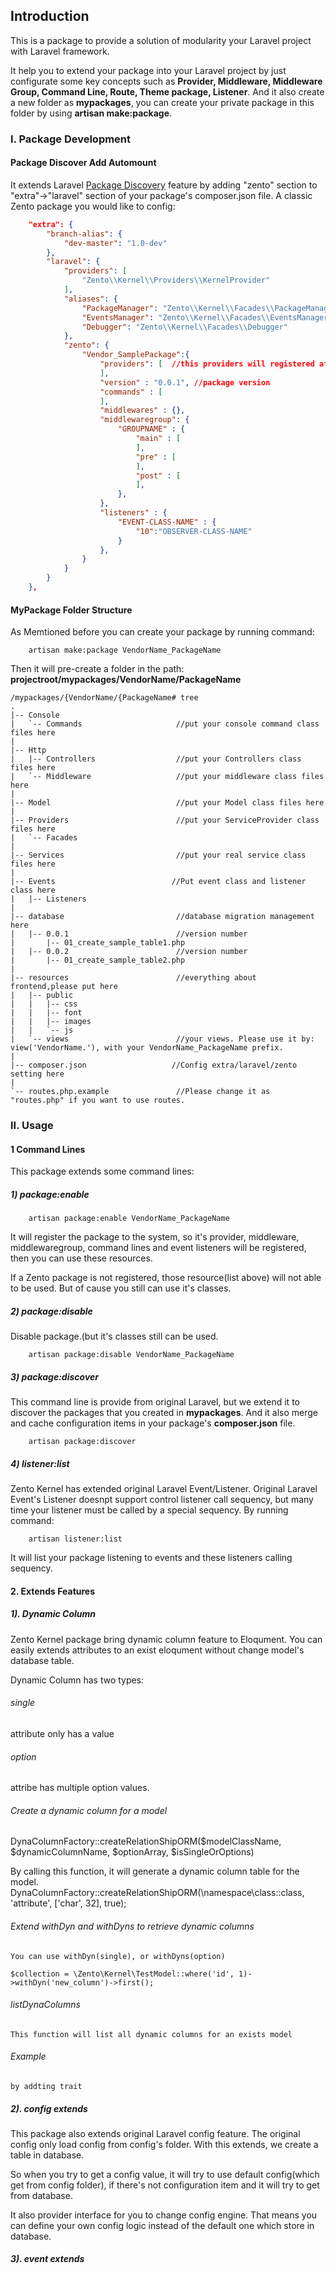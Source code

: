 ## Introduction
This is a package to provide a solution of modularity your Laravel project with Laravel framework.

It help you to extend your package into your Laravel project by just configurate some key concepts such as **Provider, Middleware, Middleware Group, Command Line, Route, Theme package, Listener**. And it also create a new folder as **mypackages**, you can create your private package in this folder by using **artisan make:package**.

### I. Package Development
#### Package Discover Add Automount
It extends Laravel [Package Discovery](https://laravel.com/docs/5.6/packages#package-discovery) feature by adding "zento" section to "extra"->"laravel" section of your package's composer.json file. A classic Zento package you would like to config:

```json
    "extra": {
        "branch-alias": {
            "dev-master": "1.0-dev"
        },
        "laravel": {
            "providers": [
                "Zento\\Kernel\\Providers\\KernelProvider"
            ],
            "aliases": {
                "PackageManager": "Zento\\Kernel\\Facades\\PackageManager",
                "EventsManager": "Zento\\Kernel\\Facades\\EventsManager",
                "Debugger": "Zento\\Kernel\\Facades\\Debugger"
            },
            "zento": {
                "Vendor_SamplePackage":{
                    "providers": [  //this providers will registered after Zento_Kernel's provider
                    ],
                    "version" : "0.0.1", //package version
                    "commands" : [
                    ],
                    "middlewares" : {},
                    "middlewaregroup": {
                        "GROUPNAME" : {
                            "main" : [
                            ],
                            "pre" : [
                            ],
                            "post" : [
                            ],
                        },
                    },
                    "listeners" : {
                        "EVENT-CLASS-NAME" : {
                            "10":"OBSERVER-CLASS-NAME"
                        }
                    },
                }
            }
        }
    },
```


#### MyPackage Folder Structure
As Memtioned before you can create your package by running command:
```
    artisan make:package VendorName_PackageName
```
Then it will pre-create a folder in the path: **projectroot/mypackages/VendorName/PackageName**

```shell
/mypackages/{VendorName/{PackageName# tree
.
|-- Console
|   `-- Commands                     //put your console command class files here
|
|-- Http
|   |-- Controllers                  //put your Controllers class files here
|   `-- Middleware                   //put your middleware class files here
|
|-- Model                            //put your Model class files here
|
|-- Providers                        //put your ServiceProvider class files here
|   `-- Facades
|
|-- Services                         //put your real service class files here
|
|-- Events                          //Put event class and listener class here
|   |-- Listeners                   
|
|-- database                         //database migration management here
|   |-- 0.0.1                        //version number
|       |-- 01_create_sample_table1.php
|   |-- 0.0.2                        //version number
|       |-- 01_create_sample_table2.php
|
|-- resources                        //everything about frontend,please put here
|   |-- public
|   |   |-- css
|   |   |-- font
|   |   |-- images
|   |   `-- js
|   `-- views                        //your views. Please use it by: view('VendorName.'), with your VendorName_PackageName prefix.
|
|-- composer.json                   //Config extra/laravel/zento setting here
|
`-- routes.php.example               //Please change it as "routes.php" if you want to use routes.
```


### II. Usage 
#### 1 Command Lines
This package extends some command lines:
##### 1) package:enable       
```shell
    artisan package:enable VendorName_PackageName
```
It will register the package to the system, so it's provider, middleware, middlewaregroup, command lines and event listeners will be registered, then you can use these resources.

If a Zento package is not registered, those resource(list above) will not able to be used. But of cause you still can use it's classes.

##### 2) package:disable      
Disable package.(but it's classes still can be used.
```shell
    artisan package:disable VendorName_PackageName
```

##### 3) package:discover
This command line is provide from original Laravel, but we extend it to discover the packages that you created in **mypackages**. 
And it also merge and cache configuration items in your package's **composer.json** file.
```shell
    artisan package:discover
```
##### 4) listener:list
Zento Kernel has extended original Laravel Event/Listener. Original Laravel Event's Listener doesnpt support control listener call sequency, but many time your listener must be called by a special sequency.
By running command:
```shell
    artisan listener:list
```
It will list your package listening to events and these listeners calling sequency.


#### 2. Extends Features
##### 1). Dynamic Column
Zento Kernel package bring dynamic column feature to Eloqument. You can easily extends attributes to an exist eloqument without change model's database table.

Dynamic Column has two types:
###### single 
attribute only has a value
###### option
attribe has multiple option values.

###### Create a dynamic column for a model
DynaColumnFactory::createRelationShipORM($modelClassName, $dynamicColumnName, $optionArray, $isSingleOrOptions)

By calling this function, it will generate a dynamic column table for the model.
DynaColumnFactory::createRelationShipORM(\namespace\class::class, 
    'attribute', ['char', 32], true);

###### Extend withDyn and withDyns to retrieve dynamic columns
    You can use withDyn(single), or withDyns(option)
    
    $collection = \Zento\Kernel\TestModel::where('id', 1)->withDyn('new_column')->first();
###### listDynaColumns
    This function will list all dynamic columns for an exists model

###### Example
    by addting trait
        
##### 2). config extends
This package also extends original Laravel config feature. The original config only load config from config's folder. With this extends, we create a table in database.

So when you try to get a config value, it will try to use default config(which get from config folder), if there's not configuration item and it will try to get from database.

It also provider interface for you to change config engine. That means you can define your own config logic instead of the default one which store in database.

##### 3). event extends